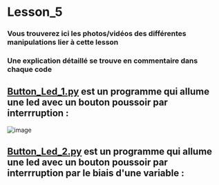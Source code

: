# Lesson_5

### Vous trouverez ici les photos/vidéos des différentes manipulations lier à cette lesson

### Une explication détaillé se trouve en commentaire dans chaque code

## [Button_Led_1.py](Button_Led_1.py) est un programme qui allume une led avec un bouton poussoir par interrruption :

![image](https://user-images.githubusercontent.com/125505805/224541684-95c357d1-8d94-4f11-9db3-5c31922be864.png)


## [Button_Led_2.py](Button_Led_2.py) est un programme qui allume une led avec un bouton poussoir par interrruption par le biais d'une variable :


